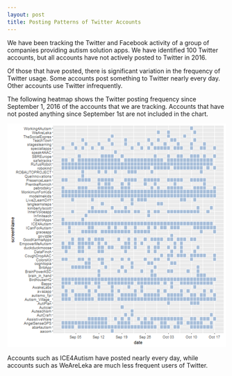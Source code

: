 ```yaml
---
layout: post
title: Posting Patterns of Twitter Accounts      
---
```


We have been tracking the Twitter and Facebook activity of a group of companies providing autism solution apps.  We have identified 100 Twitter accounts, but all accounts have not actively posted to Twitter in 2016.  

Of those that have posted, there is significant variation in the frequency of Twitter usage. Some accounts post something to Twitter nearly every day.  Other accounts use Twitter infrequently. 

The following heatmap shows the Twitter posting frequency since September 1, 2016 of the accounts that we are tracking.  Accounts that have not posted anything since September 1st are not included in the chart.


![Twitter Post Frequency](/images/twitterHeatmapWithRetweets.png)

Accounts such as ICE4Autism have posted nearly every day, while accounts such as WeAreLeka are much less frequent users of Twitter.
